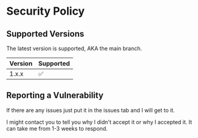 # Security Policy

## Supported Versions

The latest version is supported, AKA the main branch.

| Version | Supported          |
| ------- | ------------------ |
| 1.x.x   | :white_check_mark: |

## Reporting a Vulnerability

If there are any issues just put it in the issues tab and I will get to it.

I might contact you to tell you why I didn't accept it or why I accepted it.
It can take me from 1-3 weeks to respond.
